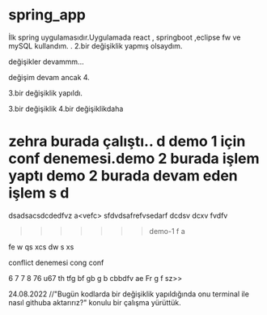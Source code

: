 # spring_app
İlk spring uygulamasıdır.Uygulamada react , springboot ,eclipse fw ve mySQL kullandım.
.
2.bir değişiklik yapmış olsaydım.

değişikler devammm...

değişim devam
ancak 4.

3.bir değişiklik yapıldı.

3.bir değişiklik
4.bir değişiklikdaha 


zehra burada çalıştı..
d demo 1 için conf denemesi.demo 2 burada işlem yaptı
demo 2 burada devam eden işlem
s
d
=======
dsadsacsdcdedfvz a<vefc<dCAEWDA>>
sfdvdsafrefvsedarf<a>
dcdsv dcxv fvdfv
>>>>>>> demo-1
f
a

fe
w
qs
xcs
dw
s
xs






conflict denemesi
cong
conf

6
7
7
8
76
u67
th
tfg
bf
gb
g
b
cbbdfv
ae
Fr
g
f
sz>>

24.08.2022 
//"Bugün kodlarda bir değişiklik yapıldığında onu terminal ile nasıl githuba aktarırız?" konulu bir çalışma yürüttük.